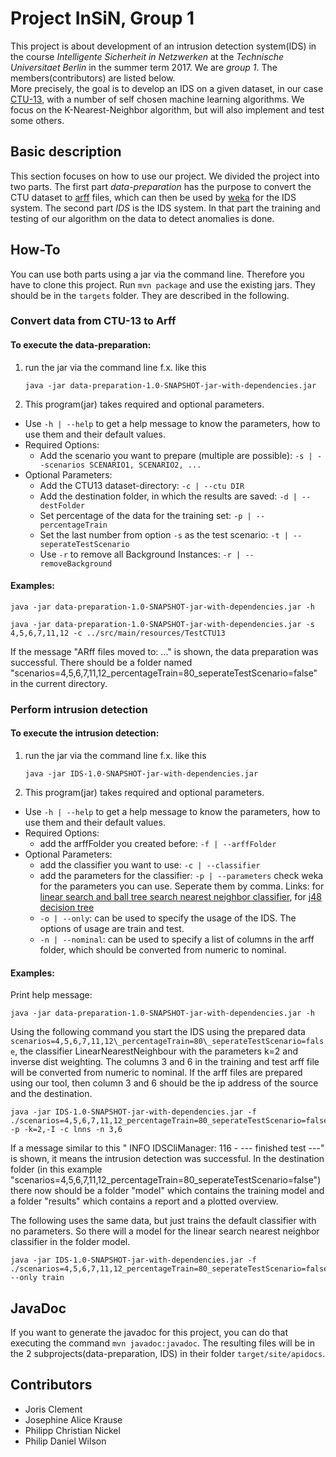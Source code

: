 # Project InSiN, Group 1
This project is about development of an intrusion detection system(IDS)
in the course _Intelligente Sicherheit in Netzwerken_
at the _Technische Universitaet Berlin_ in the summer term 2017.
We are _group 1_. The members(contributors) are listed below.<br/>
More precisely, the goal is to develop an IDS on a given dataset, in our case
[CTU-13](http://mcfp.weebly.com/the-ctu-13-dataset-a-labeled-dataset-with-botnet-normal-and-background-traffic.html),
with a number of self chosen machine learning algorithms.
We focus on the K-Nearest-Neighbor algorithm, but will also implement and test
some others.


## Basic description
This section focuses on how to use our project. We divided the project into two
parts.
The first part _data-preparation_ has the purpose to convert the CTU dataset to
[arff](https://weka.wikispaces.com/ARFF) files,
which can then be used by [weka](http://www.cs.waikato.ac.nz/ml/weka/)
for the IDS system.
The second part _IDS_ is the IDS system.
In that part the training and testing of our algorithm on the data to detect
anomalies is done.


## How-To
You can use both parts using a jar via the command line.
Therefore you have to clone this project.
Run ```mvn package``` and use the existing jars. They should be in the
```targets``` folder.
They are described in the following.


### Convert data from CTU-13 to Arff

#### To execute the data-preparation:
1. run the jar via the command line f.x. like this
   ```
   java -jar data-preparation-1.0-SNAPSHOT-jar-with-dependencies.jar
   ```
2. This program(jar) takes required and optional parameters.
  * Use `-h | --help` to get a help message to know the parameters,
    how to use them and their default values.
  * Required Options:
     * Add the scenario you want to prepare (multiple are possible):
       `-s | --scenarios SCENARIO1, SCENARIO2, ...`
  * Optional Parameters:
      * Add the CTU13 dataset-directory:
        `-c | --ctu DIR`
      * Add the destination folder, in which the results are saved: `-d | --destFolder`
      * Set percentage of the data for the training set: `-p | --percentageTrain`
      * Set the last number from option `-s` as the test scenario: `-t | --seperateTestScenario`
      * Use `-r` to remove all Background Instances: `-r | --removeBackground`


#### Examples:
```
java -jar data-preparation-1.0-SNAPSHOT-jar-with-dependencies.jar -h
```
```
java -jar data-preparation-1.0-SNAPSHOT-jar-with-dependencies.jar -s 4,5,6,7,11,12 -c ../src/main/resources/TestCTU13
```

If the message "ARff files moved to: ..." is shown, the data preparation was successful.
There should be a folder named "scenarios=4,5,6,7,11,12_percentageTrain=80_seperateTestScenario=false" in the current directory.



### Perform intrusion detection

#### To execute the intrusion detection:
1. run the jar via the command line f.x. like this
   ```
   java -jar IDS-1.0-SNAPSHOT-jar-with-dependencies.jar
   ```
2. This program(jar) takes required and optional parameters.
  * Use `-h | --help` to get a help message to know the parameters,
    how to use them and their default values.
  * Required Options:
      * add the arffFolder you created before: `-f | --arffFolder`
  * Optional Parameters:
      * add the classifier you want to use: `-c | --classifier`
      * add the parameters for the classifier: `-p | --parameters`
        check weka for the parameters you can use. Seperate them by comma. Links:
        for [linear search and ball tree search nearest neighbor classifier](http://weka.sourceforge.net/doc.dev/weka/classifiers/lazy/IBk.html),
        for [j48 decision tree](http://weka.sourceforge.net/doc.dev/weka/classifiers/trees/J48.html)
      * `-o | --only`: can be used to specify the usage of the IDS. The options of usage are train and test.
      * `-n | --nominal`: can be used to specify a list of columns in the arff folder,
                          which should be converted from numeric to nominal.


#### Examples:
Print help message:
```
java -jar data-preparation-1.0-SNAPSHOT-jar-with-dependencies.jar -h
```

Using the following command you start the IDS using the prepared data `scenarios=4,5,6,7,11,12\_percentageTrain=80\_seperateTestScenario=false`, the classifier LinearNearestNeighbour with the parameters k=2 and inverse dist weighting.
The columns 3 and 6 in the training and test arff file will be converted from
numeric to nominal. If the arff files are prepared using our tool, then column 3
and 6 should be the ip address of the source and the destination.

```
java -jar IDS-1.0-SNAPSHOT-jar-with-dependencies.jar -f ./scenarios=4,5,6,7,11,12_percentageTrain=80_seperateTestScenario=false -p -k=2,-I -c lnns -n 3,6
```
If a message similar to this " INFO IDSCliManager: 116 - --- finished test ---" is shown,
it means the intrusion detection was successful.
In the destination folder (in this example "scenarios=4,5,6,7,11,12_percentageTrain=80_seperateTestScenario=false") there now should be a folder "model" which contains the training model and a folder "results" which contains a report and a plotted overview.

The following uses the same data, but just trains the default classifier with no
parameters. So there will a model for the linear search nearest neighbor
classifier in the folder model.
```
java -jar IDS-1.0-SNAPSHOT-jar-with-dependencies.jar -f ./scenarios=4,5,6,7,11,12_percentageTrain=80_seperateTestScenario=false --only train
```



## JavaDoc
If you want to generate the javadoc for this project,
you can do that executing the command `mvn javadoc:javadoc`.
The resulting files will be in the 2 subprojects(data-preparation, IDS) in their
folder `target/site/apidocs`.



## Contributors
* Joris Clement
* Josephine Alice Krause
* Philipp Christian Nickel
* Philip Daniel Wilson
